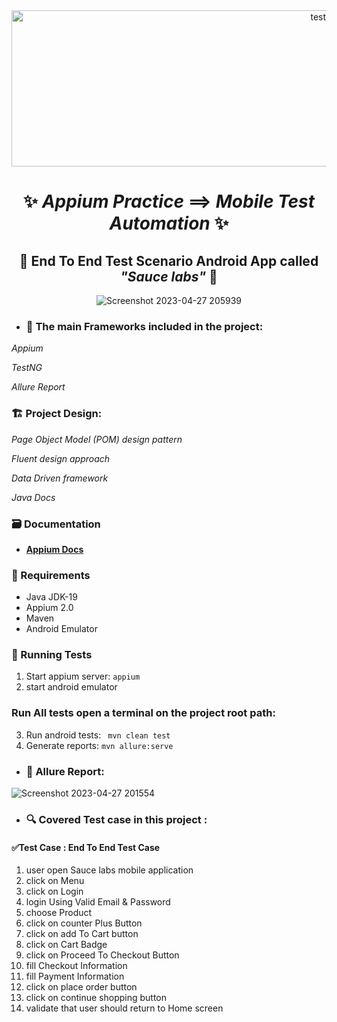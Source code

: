 <div align="center">
 <img  src="https://user-images.githubusercontent.com/68038931/234968537-984dcbb2-4a3f-40e5-a6f4-3bbc7084beb1.gif" alt="test-light" width="1000" height="250" />

 
 # ✨ *Appium Practice* ==> *Mobile* *Test Automation* ✨
## 📱   End To End Test Scenario Android App called *"Sauce labs"*  📱


 ![Screenshot 2023-04-27 205939](https://user-images.githubusercontent.com/68038931/234965123-d83a5fa8-bd9f-46ab-9d32-2ecfb7d25387.png) 
 </div>
 
- ### 📝 The main Frameworks included in the project:

 *Appium*
 
 *TestNG*
 
 *Allure Report*
 
 ### 🏗️ Project Design:

 *Page Object Model (POM) design pattern*
 
 *Fluent design approach*
 
 *Data Driven framework*
 
 *Java Docs*
 
 ### 🗃️ Documentation
* **[Appium Docs](http://appium.io/docs/en/2.0/quickstart/)**
 
 ### 🚧 Requirements

* Java JDK-19 
* Appium 2.0
* Maven
* Android Emulator 

 ### 🚀 Running Tests

1. Start appium server: `appium` 
2. start android emulator
### Run All tests open a terminal on the project root path:
3. Run android tests:
` mvn clean test` 
4. Generate reports:
`mvn allure:serve`





-  ### 📄 Allure Report: 
 
![Screenshot 2023-04-27 201554](https://user-images.githubusercontent.com/68038931/234966221-17ad844d-92af-43e3-96d6-ec328ad964ba.png)


 
 - ### 🔍️ Covered Test case in this project :
#### ✅Test Case : End To End Test Case
1.  user open Sauce labs mobile application
2. click on Menu
3. click on Login
4. login Using Valid Email & Password
5. choose Product
6. click on counter Plus Button
7. click on add To Cart button
8. click on Cart Badge
9. click on Proceed To Checkout Button
10. fill Checkout Information
11. fill Payment Information
12. click on place order button
13. click on continue shopping button
14. validate that user should return to Home screen




 
 







 

